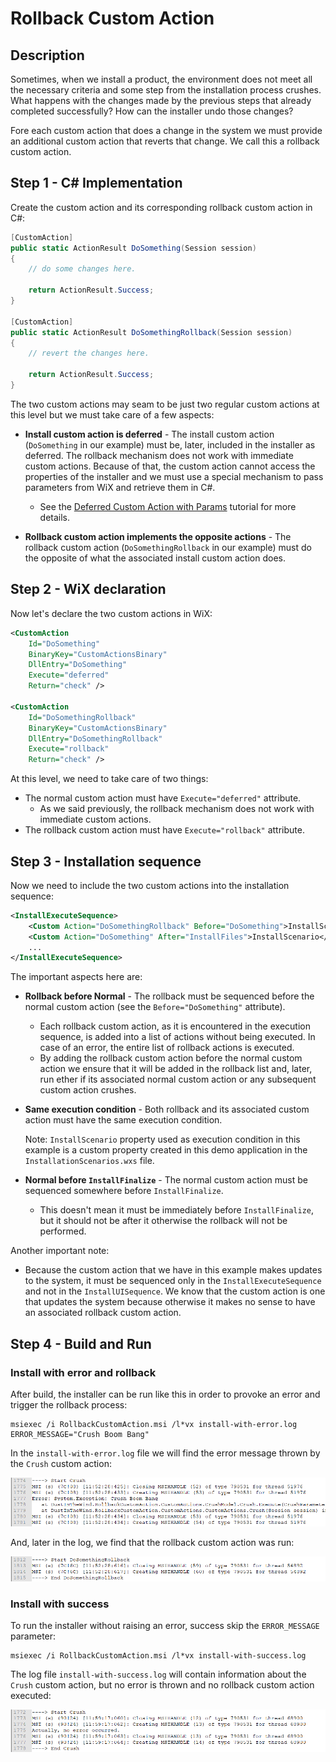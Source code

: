 # Rollback Custom Action

## Description

Sometimes, when we install a product, the environment does not meet all the necessary criteria and some step from the installation process crushes. What happens with the changes made by the previous steps that already completed successfully? How can the installer undo those changes?

Fore each custom action that does a change in the system we must provide an additional custom action that reverts that change. We call this a rollback custom action.

## Step 1 - C# Implementation

Create the custom action and its corresponding rollback custom action in C#:

```csharp
[CustomAction]
public static ActionResult DoSomething(Session session)
{
    // do some changes here.

    return ActionResult.Success;
}

[CustomAction]
public static ActionResult DoSomethingRollback(Session session)
{
    // revert the changes here.

    return ActionResult.Success;
}
```

The two custom actions may seam to be just two regular custom actions at this level but we must take care of a few aspects:

- **Install custom action is deferred** -  The install custom action (`DoSomething` in our example) must be, later, included in the installer as deferred. The rollback mechanism does not work with immediate custom actions. Because of that, the custom action cannot access the properties of the installer and we must use a special mechanism to pass parameters from WiX and retrieve them in C#.
  - See the [Deferred Custom Action with Params](https://github.com/WiX-Toolset-Pills-15mg/Deferred-Custom-Action-with-Params) tutorial for more details.

- **Rollback custom action implements the opposite actions** - The rollback custom action (`DoSomethingRollback` in our example) must do the opposite of what the associated install custom action does.

## Step 2 - WiX declaration

Now let's declare the two custom actions in WiX:

```xml
<CustomAction
    Id="DoSomething"
    BinaryKey="CustomActionsBinary"
    DllEntry="DoSomething"
    Execute="deferred"
    Return="check" />

<CustomAction
    Id="DoSomethingRollback"
    BinaryKey="CustomActionsBinary"
    DllEntry="DoSomethingRollback"
    Execute="rollback"
    Return="check" />
```

At this level, we need to take care of two things:

- The normal custom action must have `Execute="deferred"` attribute.
  - As we said previously, the rollback mechanism does not work with immediate custom actions.
- The rollback custom action must have `Execute="rollback"` attribute.

## Step 3 - Installation sequence

Now we need to include the two custom actions into the installation sequence:

```xml
<InstallExecuteSequence>
    <Custom Action="DoSomethingRollback" Before="DoSomething">InstallScenario</Custom>
    <Custom Action="DoSomething" After="InstallFiles">InstallScenario</Custom>
    ...
</InstallExecuteSequence>
```

The important aspects here are:

- **Rollback before Normal** - The rollback must be sequenced before the normal custom action (see the `Before="DoSomething"` attribute).

  - Each rollback custom action, as it is encountered in the execution sequence, is added into a list of actions without being executed. In case of an error, the entire list of rollback actions is executed.
  - By adding the rollback custom action before the normal custom action we ensure that it will be added in the rollback list and, later, run ether if its associated normal custom action or any subsequent custom action crushes.

- **Same execution condition** -  Both rollback and its associated custom action must have the same execution condition.

  Note: `InstallScenario` property used as execution condition in this example is a custom property created in this demo application in the `InstallationScenarios.wxs` file.

- **Normal before `InstallFinalize`** - The normal custom action must be sequenced somewhere before `InstallFinalize`.

  - This doesn't mean it must be immediately before `InstallFinalize`, but it should not be after it otherwise the rollback will not be performed.

Another important note:

- Because the custom action that we have in this example makes updates to the system, it must be sequenced only in the `InstallExecuteSequence` and not in the `InstallUISequence`. We know that the custom action is one that updates the system because otherwise it makes no sense to have an associated rollback custom action.

## Step 4 - Build and Run

### Install with error and rollback

After build, the installer can be run like this in order to provoke an error and trigger the rollback process:

```
msiexec /i RollbackCustomAction.msi /l*vx install-with-error.log ERROR_MESSAGE="Crush Boom Bang"
```

In the `install-with-error.log` file we will find the error message thrown by the `Crush` custom action:

![Crush custom action log with error](log-crush-with-error.png)

And, later in the log, we find that the rollback custom action was run:

![Rollback custom action log](log-rollback.png)

### Install with success

To run the installer without raising an error, success skip the `ERROR_MESSAGE` parameter:

```
msiexec /i RollbackCustomAction.msi /l*vx install-with-success.log
```

The log file `install-with-success.log` will contain information about the `Crush` custom action, but no error is thrown and no rollback custom action executed:

![Crush custom action log without error](log-crush-with-success.png)

